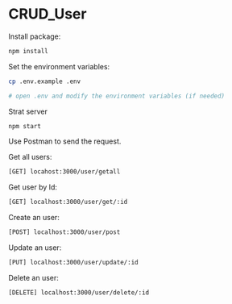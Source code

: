 # CRUD_User

Install package:
```bash
npm install
```
Set the environment variables:
```bash
cp .env.example .env

# open .env and modify the environment variables (if needed)
```
Strat server
```bash
npm start
```
Use Postman to send the request.

Get all users:
```bash
[GET] locahost:3000/user/getall
```
Get user by Id:
```bash
[GET] localhost:3000/user/get/:id
```
Create an user:
```bash
[POST] localhost:3000/user/post
```
Update an user:
```bash
[PUT] localhost:3000/user/update/:id
```
Delete an user:
```bash
[DELETE] localhost:3000/user/delete/:id
```

